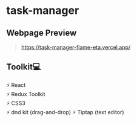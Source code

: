 # task-manager

## Webpage Preview
> https://task-manager-flame-eta.vercel.app/

 ## Toolkit💻                                                                                                                                                        
 ⚡️ React                                                                                                                                                     
 ⚡️ Redux Toolkit                                                                                                                                                        
 ⚡ CSS3                                                                                                                                                     
 ⚡️ dnd kit (drag-and-drop)                                                                                                                                               ⚡️ Tiptap (text editor)

